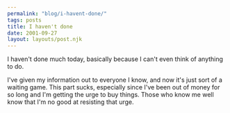 ```yaml
---
permalink: "blog/i-havent-done/"
tags: posts
title: I haven't done
date: 2001-09-27
layout: layouts/post.njk
---
```


I haven't done much today, basically because I can't even think of anything to do.

I've given my information out to everyone I know, and now it's just sort of a waiting game. This part sucks, especially since I've been out of money for so long and I'm getting the urge to buy things. Those who know me well know that I'm no good at resisting that urge.